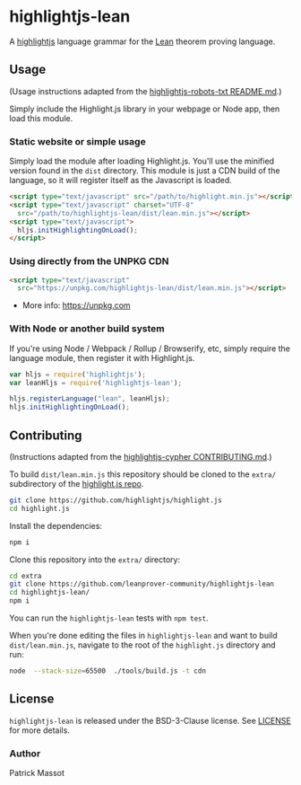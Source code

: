 # highlightjs-lean

A [highlightjs](https://highlightjs.org/) language grammar for the
[Lean](https://leanprover.github.io) theorem proving language.

## Usage

(Usage instructions adapted from the [highlightjs-robots-txt README.md](https://github.com/highlightjs/highlightjs-robots-txt/blob/master/README.md).)

Simply include the Highlight.js library in your webpage or Node app, then load this module.

### Static website or simple usage

Simply load the module after loading Highlight.js. You'll use the minified version found in the `dist` directory. This module is just a CDN build of the language, so it will register itself as the Javascript is loaded.

```html
<script type="text/javascript" src="/path/to/highlight.min.js"></script>
<script type="text/javascript" charset="UTF-8"
  src="/path/to/highlightjs-lean/dist/lean.min.js"></script>
<script type="text/javascript">
  hljs.initHighlightingOnLoad();
</script>
```

### Using directly from the UNPKG CDN

```html
<script type="text/javascript"
  src="https://unpkg.com/highlightjs-lean/dist/lean.min.js"></script>
```

- More info: <https://unpkg.com>

### With Node or another build system

If you're using Node / Webpack / Rollup / Browserify, etc, simply require the language module, then register it with Highlight.js.

```javascript
var hljs = require('highlightjs');
var leanHljs = require('highlightjs-lean');

hljs.registerLanguage("lean", leanHljs);
hljs.initHighlightingOnLoad();
```

## Contributing

(Instructions adapted from the [highlightjs-cypher CONTRIBUTING.md](https://github.com/highlightjs/highlightjs-cypher/blob/master/CONTRIBUTING.md).)

To build `dist/lean.min.js` this repository should be cloned to the `extra/`
subdirectory of the [highlight.js repo](https://github.com/highlightjs/highglight.js).

```bash
git clone https://github.com/highlightjs/highlight.js
cd highlight.js
```

Install the dependencies:

```bash
npm i
```

Clone this repository into the `extra/` directory:

```bash
cd extra
git clone https://github.com/leanprover-community/highlightjs-lean
cd highlightjs-lean/
npm i
```

You can run the `highlightjs-lean` tests with `npm test`.

When you're done editing the files in `highlightjs-lean` and want to build
`dist/lean.min.js`, navigate to the root of the `highlight.js` directory and
run:

```bash
node  --stack-size=65500  ./tools/build.js -t cdn
```

## License

`highlightjs-lean` is released under the BSD-3-Clause license.
See [LICENSE](./LICENSE) for more details.

### Author

Patrick Massot
